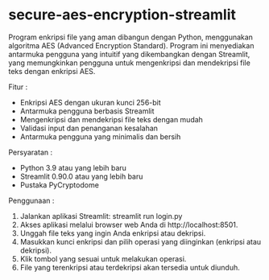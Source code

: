 # secure-aes-encryption-streamlit

Program enkripsi file yang aman dibangun dengan Python, menggunakan algoritma AES (Advanced Encryption Standard). Program ini menyediakan antarmuka pengguna yang intuitif yang dikembangkan dengan Streamlit, yang memungkinkan pengguna untuk mengenkripsi dan mendekripsi file teks dengan enkripsi AES.

Fitur :
- Enkripsi AES dengan ukuran kunci 256-bit
- Antarmuka pengguna berbasis Streamlit
- Mengenkripsi dan mendekripsi file teks dengan mudah
- Validasi input dan penanganan kesalahan
- Antarmuka pengguna yang minimalis dan bersih

Persyaratan :
- Python 3.9 atau yang lebih baru
- Streamlit 0.90.0 atau yang lebih baru
- Pustaka PyCryptodome

Penggunaan :
1. Jalankan aplikasi Streamlit:
    streamlit run login.py
2. Akses aplikasi melalui browser web Anda di http://localhost:8501.
3. Unggah file teks yang ingin Anda enkripsi atau dekripsi.
4. Masukkan kunci enkripsi dan pilih operasi yang diinginkan (enkripsi atau dekripsi).
5. Klik tombol yang sesuai untuk melakukan operasi.
6. File yang terenkripsi atau terdekripsi akan tersedia untuk diunduh.
